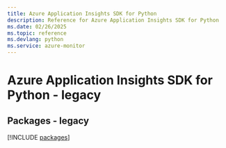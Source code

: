 ```yaml
---
title: Azure Application Insights SDK for Python
description: Reference for Azure Application Insights SDK for Python
ms.date: 02/26/2025
ms.topic: reference
ms.devlang: python
ms.service: azure-monitor
---
```

# Azure Application Insights SDK for Python - legacy
## Packages - legacy
[!INCLUDE [packages](application-insights-index.md)]